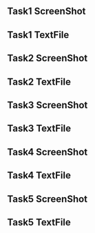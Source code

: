 ## Task1 ScreenShot ##







## Task1 TextFile ##







## Task2 ScreenShot ##







## Task2 TextFile ##







## Task3 ScreenShot ##







## Task3 TextFile ##







## Task4 ScreenShot ##







## Task4 TextFile ##







## Task5 ScreenShot ##







## Task5 TextFile ##






